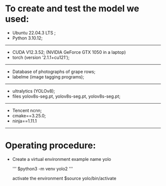 # To create and test the model we used:
- Ubuntu 22.04.3 LTS ;
- Python 3.10.12;
 ----------------------------------------------------- 
- CUDA V12.3.52; (NVIDIA GeForce GTX 1050 in a laptop)
- torch (version '2.1.1+cu121');
-----------------------------------------------------
- Database of photographs of grape rows;
- labelme (image tagging programs);
 ----------------------------------------------------- 
- ultralytics (YOLOv8);
- files yolov8s-seg.pt, yolov8s-seg.pt, yolov8s-seg.pt;
 -----------------------------------------------------
- Tencent ncnn;
- cmake==3.25.0;
- ninja==1.11.1
 -----------------------------------------------------

# Operating procedure:
- Create a virtual environment
  example name yolo
  
  ''' $python3 -m venv yolo2 '''
  
  activate the environment
  $source yolo/bin/activate




